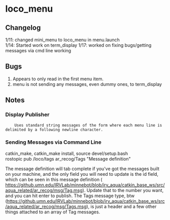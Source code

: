 # loco_menu

## Changelog
1/11: changed mini_menu to loco_menu in menu.launch  
1/14: Started work on term_display
1/17: worked on fixing bugs/getting messages via cmd line working

## Bugs
1. Appears to only read in the first menu item. 
2. menu is not sending any messages, even dummy ones, to term_display


## Notes
### Display Publisher
        Uses standard string messages of the form where each menu line is delimited by a following newline character.
### Sending Messages via Command Line
catkin_make, catkin_make install, source devel/setup.bash  
rostopic pub /loco/tags ar_recog/Tags "Message definition"  

The message definition will tab complete if you've got the messages built on your machine, and the only field you will need to update is the id field, which can be seen in this message definition ( https://github.umn.edu/IRVLab/minnebot/blob/irv_aqua/catkin_base_ws/src/aqua_related/ar_recog/msg/Tag.msg). Update that to the number you want, and you can hit enter to publish. The Tags message type, btw (https://github.umn.edu/IRVLab/minnebot/blob/irv_aqua/catkin_base_ws/src/aqua_related/ar_recog/msg/Tags.msg), is just a header and a few other things attached to an array of Tag messages. 